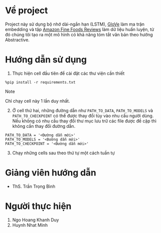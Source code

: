 # Về project
Project này sử dụng bộ nhớ dài-ngắn hạn (LSTM), [GloVe](https://nlp.stanford.edu/projects/glove/) làm ma trận embedding và tập [Amazon Fine Foods Reviews](https://www.kaggle.com/datasets/snap/amazon-fine-food-reviews) làm dữ liệu huấn luyện, từ đó chúng tôi tạo ra một mô hình có khả năng tóm tắt văn bản theo hướng Abstractive.

# Hướng dẫn sử dụng
1. Thực hiện cell đầu tiên để cài đặt các thư viện cần thiết

```
%pip install -r requirements.txt
```

> [!NOTE]
> Chỉ chạy cell này 1 lần duy nhất.

2. Ở cell thứ hai, những đường dẫn như ```PATH_TO_DATA```, ```PATH_TO_MODELS``` và ```PATH_TO_CHECKPOINT``` có thể được thay đổi tùy vào nhu cầu người dùng. Nếu không có nhu cầu thay đổi thư mục lưu trữ các file được đề cập thì không cần thay đổi đường dẫn.
```
PATH_TO_DATA = '<Đường dẫn mới>'
PATH_TO_MODELS = '<Đường dẫn mới>'
PATH_TO_CHECKPOINT = '<Đường dẫn mới>'
```

3. Chạy những cells sau theo thứ tự một cách tuần tự

# Giảng viên hướng dẫn
- ThS. Trần Trọng Bình

# Người thực hiện
1. Ngo Hoang Khanh Duy
2. Huynh Nhat Minh
